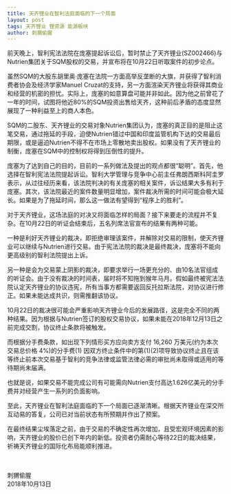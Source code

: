 ```yaml
---
title: 天齐锂业在智利法庭面临的下一个局面
layout: post
tags: 天齐锂业 锂资源 能源板块
author: 刺猬偷腥
---
```

前天晚上，智利宪法法院在庞塞提起诉讼后，暂时禁止了天齐锂业(SZ002466)与Nutrien集团关于SQM股权的交易，并宣布将在10月22日听取案件的初步论点。

虽然SQM的大股东胡里奥·庞塞在法院一方面高举反垄断的大旗，并获得了智利消费者协会及经济学家Manuel Cruzat的支持，另一方面渲染天齐锂业将获得其商业和经营的机密的担忧。实际上，庞塞的如意算盘可能并非如此。因为他之前曾花了一年的时间，试图将他近80%的SQM投资出售给天齐，这种前后矛盾的态度显然展现了一种利益至上的商人本色。

SQM的二股东、天齐锂业的交易对象Nutrien集团认为，庞塞的真正目的是阻止这笔交易，通过拖延的手段，迫使Nutrien错过中国和印度监管机构下达的交易最后期限，或是逼迫Nutrien不得不在市场上零散地卖出股权。如果没有了天齐锂业的制衡，庞塞在SQM中的控制权将得到压倒性的提升。

庞塞为了达到自己的目的，目前的一系列做法及提出的观点都很“聪明”。首先，他选择在智利宪法法院提起诉讼。智利大学管理与竞争中心前主任弗朗西斯科阿圭罗表示，从过往经历来看，该法院判决的有关庞塞的相关案件，诉讼结果大多有利于庞塞。其次，该法院最近的案件数量明显增加，案件裁决所需的时间可能会极大延长。如果是为了拖延时间，那么这一做法有望得到“程序上的胜利”。

对于天齐锂业，这场法庭的对决又将面临怎样的局面？接下来要走的流程并不复杂。在10月22日的听证会结束后，五名列席法官宣布的结果有两种可能。

一种是利好天齐锂业的裁决，即拒绝审理该案件，并解除对交易的限制，使天齐锂业可以继续与Nutrien进行交易。由于宪法法院的裁决是最终裁决，庞塞将不能向更高级别的智利法院提出上诉。

另一种是会为交易蒙上阴影的裁决，即要求举行一场更充分的、由10名法官组成的听证会。由于没有裁决的时间表，届时将不知拖到猴年马月。假如最终被宪法法院认定天齐锂业的协议违宪，所有当事方都需要返回反托拉斯法院，对协议进行修正。如果未能达成共识，则需推翻该协议。

10月22日的裁决很可能会严重影响天齐锂业今后的发展路径，这是完全不同的两种结果。因为根据与Nutrien签订的股权交易协议，如果未能在2018年12月13日之前完成交割，协议终止条款将被触发。

而根据分手费条款，如出现下列情形买方应向卖方支付 16,260 万美元(约为本次交易总价格 4%)的分手费(1) 因双方终止条件中的第(1)(2)项导致协议终止且在该等终止前本次交易基于智利的竞争法律或监管法律必需的审批尚未取得或适用的等待期尚未届满。

也就是说，如果交易不能完成公司有可能需向Nutrien支付高达1.626亿美元的分手费并对经营产生一系列的负面影响。

至此，天齐锂业在智利法庭面临的下一个局面已逐渐清晰。根据天齐锂业在深交所互动易的答复，公司已对当前状态有所预期并作出了预案。

在最终结果尘埃落定之前，由于交易的不确定性再次增加，且受宏观环境因素的影响，天齐锂业的股价已创下年内的新低。投资者仍需耐心等待22日的裁决结果，祈祷天齐锂业的国际化布局能顺利推进。



<br><br>
刺猬偷腥<br>
2018年10月13日